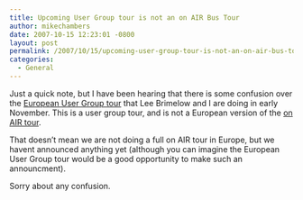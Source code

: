 ```yaml
---
title: Upcoming User Group tour is not an on AIR Bus Tour
author: mikechambers
date: 2007-10-15 12:23:01 -0800
layout: post
permalink: /2007/10/15/upcoming-user-group-tour-is-not-an-on-air-bus-tour/
categories:
  - General
---
```



Just a quick note, but I have been hearing that there is some confusion over the [European User Group tour][1] that Lee Brimelow and I are doing in early November. This is a user group tour, and is not a European version of the [on AIR tour][2].  
<!--more-->

  
That doesn&#8217;t mean we are not doing a full on AIR tour in Europe, but we havent announced anything yet (although you can imagine the European User Group tour would be a good opportunity to make such an announcment).

Sorry about any confusion.

 [1]: http://www.mikechambers.com/blog/2007/10/15/european-user-group-tour-mike-chambers-and-lee-brimelow/
 [2]: http://onair.adobe.com